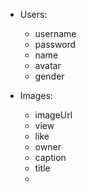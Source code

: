 - Users:
	- username
	- password
	- name
	- avatar
	- gender

- Images:
	- imageUrl
	- view
	- like
	- owner
	- caption
	- title
	-